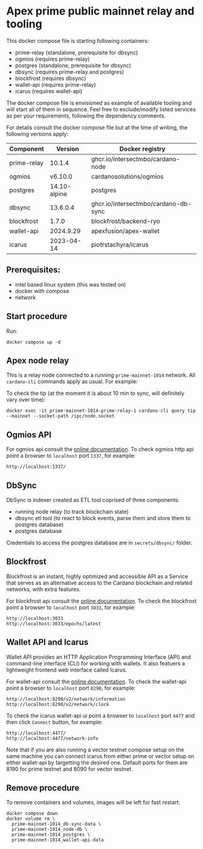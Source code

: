 # Apex prime public mainnet relay and tooling

This docker compose file is starting following containers:

* prime-relay (standalone, prerequisite for dbsync)
* ogmios (requires prime-relay)
* postgres (standalone, prerequisite for dbsync)
* dbsync (requires prime-relay and postgres)
* blockfrost (requires dbsync)
* wallet-api (requires prime-relay)
* icarus (requires wallet-api)

The docker compose file is envisioned as example of available tooling and will start all of them in sequence.
Feel free to exclude/modify listed services as per your requirements, following the dependency comments.

For details consult the docker compose file but at the time of writing, the following versions apply:

| Component   | Version      | Docker registry                      |
|-------------|--------------|--------------------------------------|
| prime-relay |      10.1.4  | ghcr.io/intersectmbo/cardano-node    |
| ogmios      |     v6.10.0  | cardanosolutions/ogmios              |
| postgres    | 14.10-alpine | postgres                             |
| dbsync      |    13.6.0.4  | ghcr.io/intersectmbo/cardano-db-sync |
| blockfrost  |      1.7.0   | blockfrost/backend-ryo               |
| wallet-api  |   2024.9.29  | apexfusion/apex-wallet               |
| icarus      |  2023-04-14  | piotrstachyra/icarus                 |


## Prerequisites:

* intel based linux system (this was tested on)
* docker with compose
* network


## Start procedure

Run:

```
docker compose up -d
```


## Apex node relay

This is a relay node connected to a running `prime-mainnet-1014` network. All `cardano-cli` commands apply as usual. For example:

To check the tip (at the moment it is about 10 min to sync, will definitely vary over time):

```
docker exec -it prime-mainnet-1014-prime-relay-1 cardano-cli query tip --mainnet --socket-path /ipc/node.socket
```


## Ogmios API

For ogmios api consult the [online documentation](https://ogmios.dev/api/v6.4/).
To check ogmios http api point a browser to `localhost` port `1337`, for example:

```
http://localhost:1337/
```


## DbSync

DbSync is indexer created as ETL tool coprised of three components:

* running node relay (to track blockchain state)
* dbsync etl tool (to react to block events, parse them and store them to postgres database)
* postgres database

Credentials to access the postgres database are in `secrets/dbsync/` folder.

## Blockfrost

Blockfrost is an instant, highly optimized and accessible API as a Service that serves as an alternative access
to the Cardano blockchain and related networks, with extra features.

For blockfrost api consult the [online documentation](https://docs.blockfrost.io/).
To check the blockfrost point a browser to `localhost` port `3033`, for example:

```
http://localhost:3033
http://localhost:3033/epochs/latest
```

## Wallet API and Icarus

Wallet API provides an HTTP Application Programming Interface (API) and command-line interface (CLI) for
working with wallets. It also featuers a lightweight frontend web interface called Icarus.

For wallet-api consult the [online documentation](https://cardano-foundation.github.io/cardano-wallet/api/edge/).
To check the wallet-api point a browser to `localhost` port `8290`, for example:

```
http://localhost:8290/v2/network/information
http://localhost:8290/v2/network/clock
```

To check the icarus wallet-api ui point a browser to `localhost` port `4477` and then click `Connect` button, for example:

```
http://localhost:4477/
http://localhost:4477/network-info
```

Note that if you are also running a vector testnet compose setup on the same machine you can connect icarus 
from either prime or vector setup on either wallet-api by targetting the desired one. Default ports for them are
8190 for prime testnet and 8090 for vector testnet.

## Remove procedure

To remove containers and volumes, images will be left for fast restart:

```
docker compose down
docker volume rm \
  prime-mainnet-1014_db-sync-data \
  prime-mainnet-1014_node-db \
  prime-mainnet-1014_postgres \
  prime-mainnet-1014_wallet-api-data
```
